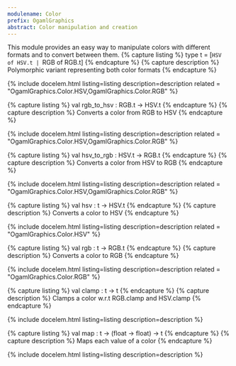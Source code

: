 ```yaml
---
modulename: Color 
prefix: OgamlGraphics
abstract: Color manipulation and creation
---
```



This module provides an easy way to manipulate colors with
 different formats and to convert between them.
{% capture listing %}
type t = [`HSV of HSV.t | `RGB of RGB.t]
{% endcapture %}
{% capture description %}
Polymorphic variant representing both color formats
{% endcapture %}

{% include docelem.html listing=listing description=description  related = "OgamlGraphics.Color.HSV,OgamlGraphics.Color.RGB" %}

{% capture listing %}
val rgb_to_hsv : RGB.t -> HSV.t
{% endcapture %}
{% capture description %}
Converts a color from RGB to HSV
{% endcapture %}

{% include docelem.html listing=listing description=description  related = "OgamlGraphics.Color.HSV,OgamlGraphics.Color.RGB" %}

{% capture listing %}
val hsv_to_rgb : HSV.t -> RGB.t
{% endcapture %}
{% capture description %}
Converts a color from HSV to RGB
{% endcapture %}

{% include docelem.html listing=listing description=description  related = "OgamlGraphics.Color.HSV,OgamlGraphics.Color.RGB" %}

{% capture listing %}
val hsv : t -> HSV.t
{% endcapture %}
{% capture description %}
Converts a color to HSV
{% endcapture %}

{% include docelem.html listing=listing description=description  related = "OgamlGraphics.Color.HSV" %}

{% capture listing %}
val rgb : t -> RGB.t
{% endcapture %}
{% capture description %}
Converts a color to RGB
{% endcapture %}

{% include docelem.html listing=listing description=description  related = "OgamlGraphics.Color.RGB" %}

{% capture listing %}
val clamp : t -> t
{% endcapture %}
{% capture description %}
Clamps a color w.r.t RGB.clamp and HSV.clamp
{% endcapture %}

{% include docelem.html listing=listing description=description   %}

{% capture listing %}
val map : t -> (float -> float) -> t
{% endcapture %}
{% capture description %}
Maps each value of a color
{% endcapture %}

{% include docelem.html listing=listing description=description   %}

